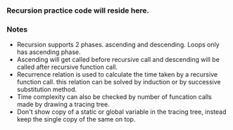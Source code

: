 ### Recursion practice code will reside here.

### Notes
- Recursion supports 2 phases. ascending and descending. Loops only has ascending phase.
- Ascending will get called before recursive call and descending will be called after recursive function call.
- Recurrence relation is used to calculate the time taken by a recursive function call. this relation can be solved by induction or by successive substitution method.
- Time complexity can also be checked by number of funcation calls made by drawing a tracing tree.
- Don't show copy of a static or global variable in the tracing tree, instead keep the single copy of the same on top.
